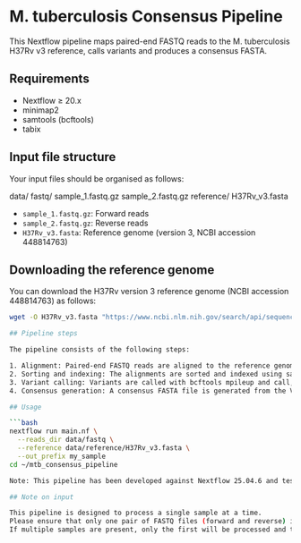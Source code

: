 # M. tuberculosis Consensus Pipeline

This Nextflow pipeline maps paired-end FASTQ reads to the M. tuberculosis H37Rv v3 reference,
calls variants and produces a consensus FASTA.

## Requirements

- Nextflow ≥ 20.x  
- minimap2  
- samtools (bcftools)  
- tabix  

## Input file structure

Your input files should be organised as follows:

data/
fastq/
sample_1.fastq.gz
sample_2.fastq.gz
reference/
H37Rv_v3.fasta

- `sample_1.fastq.gz`: Forward reads  
- `sample_2.fastq.gz`: Reverse reads  
- `H37Rv_v3.fasta`: Reference genome (version 3, NCBI accession 448814763)  

## Downloading the reference genome

You can download the H37Rv version 3 reference genome (NCBI accession 448814763) as follows:

```bash
wget -O H37Rv_v3.fasta "https://www.ncbi.nlm.nih.gov/search/api/sequence/448814763/?report=fasta"

## Pipeline steps

The pipeline consists of the following steps:

1. Alignment: Paired-end FASTQ reads are aligned to the reference genome using minimap2.
2. Sorting and indexing: The alignments are sorted and indexed using samtools.
3. Variant calling: Variants are called with bcftools mpileup and call, producing a VCF file.
4. Consensus generation: A consensus FASTA file is generated from the VCF and reference using bcftools consensus.

## Usage

```bash
nextflow run main.nf \
  --reads_dir data/fastq \
  --reference data/reference/H37Rv_v3.fasta \
  --out_prefix my_sample
cd ~/mtb_consensus_pipeline

Note: This pipeline has been developed against Nextflow 25.04.6 and tested with minimap2 v2.30, samtools/bcftools v1.22.

## Note on input

This pipeline is designed to process a single sample at a time.  
Please ensure that only one pair of FASTQ files (forward and reverse) is present in the input directory.  
If multiple samples are present, only the first will be processed and the output may be overwritten.
